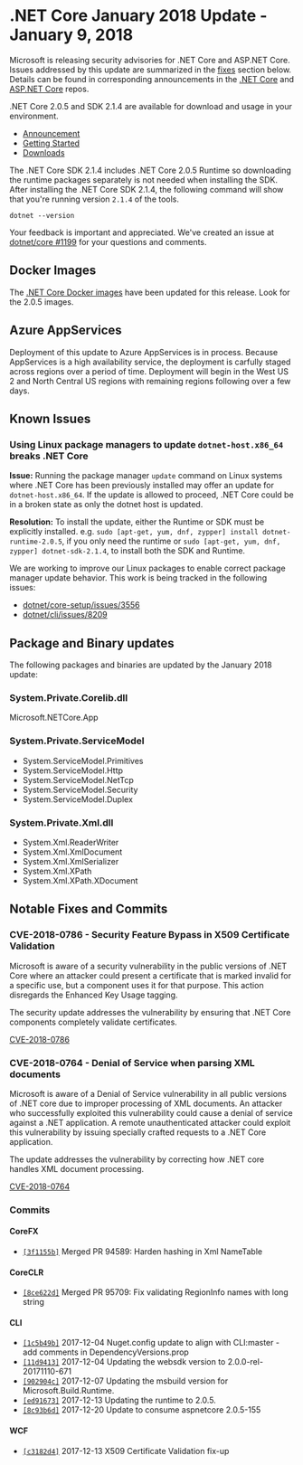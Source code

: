 # .NET Core January 2018 Update - January 9, 2018

Microsoft is releasing security advisories for .NET Core and ASP.NET Core. Issues addressed by this update are summarized in the [fixes](#fixes) section below. Details can be found in corresponding announcements in the [.NET Core](https://github.com/dotnet/announcements/issues?q=is%3Aopen+is%3Aissue+label%3ASecurity) and [ASP.NET Core](https://github.com/aspnet/announcements/issues?q=is%3Aopen+is%3Aissue+label%3ASecurity) repos.

.NET Core 2.0.5 and SDK 2.1.4 are available for download and usage in your environment.

* [Announcement](https://blogs.msdn.microsoft.com/dotnet/2018/01/09/net-core-january-2018-update/)
* [Getting Started](https://dotnet.microsoft.com/download)
* [Downloads](https://github.com/dotnet/core/blob/master/release-notes/download-archives/2.0.5-download.md)

The .NET Core SDK 2.1.4 includes .NET Core 2.0.5 Runtime so downloading the runtime packages separately is not needed when installing the SDK. After installing the .NET Core SDK 2.1.4, the following command will show that you're running version `2.1.4` of the tools.

`dotnet --version`

Your feedback is important and appreciated. We've created an issue at [dotnet/core #1199](https://github.com/dotnet/core/issues/1199) for your questions and comments.

## Docker Images

The [.NET Core Docker images](https://hub.docker.com/r/microsoft/dotnet/) have been updated for this release. Look for the 2.0.5 images.

## Azure AppServices

Deployment of this update to Azure AppServices is in process. Because AppServices is a high availability service, the deployment is carfully staged across regions over a period of time. Deployment will begin in the West US 2 and North Central US regions with remaining regions following over a few days.

## Known Issues

### Using Linux package managers to update `dotnet-host.x86_64` breaks .NET Core

**Issue:** Running the package manager `update` command on Linux systems where .NET Core has been previously installed may offer an update for `dotnet-host.x86_64`. If the update is allowed to proceed, .NET Core could be in a broken state as only the dotnet host is updated.

**Resolution:** To install the update, either the Runtime or SDK must be explicitly installed. e.g. `sudo [apt-get, yum, dnf, zypper] install dotnet-runtime-2.0.5`, if you only need the runtime or `sudo [apt-get, yum, dnf, zypper] dotnet-sdk-2.1.4`, to install both the SDK and Runtime.

We are working to improve our Linux packages to enable correct package manager update behavior. This work is being tracked in the following issues:

* [dotnet/core-setup/issues/3556](https://github.com/dotnet/core-setup/issues/3556)
* [dotnet/cli/issues/8209](https://github.com/dotnet/cli/issues/8209)

## Package and Binary updates

The following packages and binaries are updated by the January 2018 update:

### System.Private.Corelib.dll

Microsoft.NETCore.App

### System.Private.ServiceModel

* System.ServiceModel.Primitives
* System.ServiceModel.Http
* System.ServiceModel.NetTcp
* System.ServiceModel.Security
* System.ServiceModel.Duplex

### System.Private.Xml.dll

* System.Xml.ReaderWriter
* System.Xml.XmlDocument
* System.Xml.XmlSerializer
* System.Xml.XPath
* System.Xml.XPath.XDocument

## Notable Fixes and Commits

### CVE-2018-0786 - Security Feature Bypass in X509 Certificate Validation

Microsoft is aware of a security vulnerability in the public versions of .NET Core where an attacker could present a certificate that is marked invalid for a specific use, but a component uses it for that purpose. This action disregards the Enhanced Key Usage tagging.

The security update addresses the vulnerability by ensuring that .NET Core components completely validate certificates.

[CVE-2018-0786](https://github.com/dotnet/announcements/issues/51)

### CVE-2018-0764 - Denial of Service when parsing XML documents

Microsoft is aware of a Denial of Service vulnerability in all public versions of .NET core due to improper processing of XML documents. An attacker who successfully exploited this vulnerability could cause a denial of service against a .NET application. A remote unauthenticated attacker could exploit this vulnerability by issuing specially crafted requests to a .NET Core application.

The update addresses the vulnerability by correcting how .NET core handles XML document processing.

[CVE-2018-0764](https://github.com/dotnet/announcements/issues/52)

### Commits

#### CoreFX

* [`[3f1155b]`](https://github.com/dotnet/corefx/commit/3f1155b) Merged PR 94589: Harden hashing in Xml NameTable

#### CoreCLR

* [`[8ce622d]`](https://github.com/dotnet/coreclr/commit/8ce622d) Merged PR 95709: Fix validating RegionInfo names with long string

#### CLI

* [`[1c5b49b]`](https://github.com/dotnet/cli/commit/1c5b49b) 2017-12-04 Nuget.config update to align with CLI:master - add comments in DependencyVersions.prop
* [`[11d9413]`](https://github.com/dotnet/cli/commit/11d9413) 2017-12-04 Updating the websdk version to 2.0.0-rel-20171110-671
* [`[902904c]`](https://github.com/dotnet/cli/commit/902904c) 2017-12-07 Updating the msbuild version for Microsoft.Build.Runtime.
* [`[ed91673]`](https://github.com/dotnet/cli/commit/ed91673) 2017-12-13 Updating the runtime to 2.0.5.
* [`[8c93b6d]`](https://github.com/dotnet/cli/commit/8c93b6d) 2017-12-20 Update to consume aspnetcore 2.0.5-155

#### WCF

* [`[c3182d4]`](https://github.com/dotnet/wcf/commit/c3182d46f45780e52a393aee30ff48e57dbc53ae) 2017-12-13 X509 Certificate Validation fix-up
